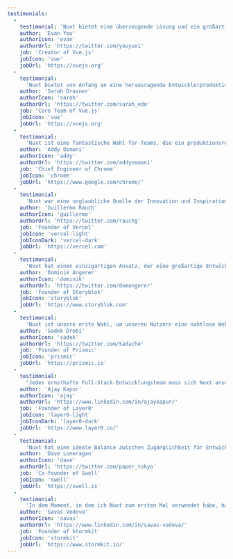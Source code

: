 ```yaml
---
testimonials:
  -
    testimonial: 'Nuxt bietet eine überzeugende Lösung und ein großartiges Ökosystem, um Ihnen zu helfen, Vue-Apps zu entwickeln, die performant und SEO-freundlich sind.'
    author: 'Evan You'
    authorIcon: 'evan'
    authorUrl: 'https://twitter.com/youyuxi'
    job: 'Creator of Vue.js'
    jobIcon: 'vue'
    jobUrl: 'https://vuejs.org'
  -
    testimonial:
      'Nuxt bietet von Anfang an eine herausragende Entwicklerproduktivität, -erfahrung und -leistung.<br/> Es gibt so viel Liebe zum Detail, dass die Teams alles zur Hand haben, um alle Arten von Anwendungen produktiv zu entwickeln.'
    author: 'Sarah Drasner'
    authorIcon: 'sarah'
    authorUrl: 'https://twitter.com/sarah_edo'
    job: 'Core Team of Vue.js'
    jobIcon: 'vue'
    jobUrl: 'https://vuejs.org'
  -
    testimonial:
      'Nuxt ist eine fantastische Wahl für Teams, die ein produktionsreifes Produkt im Web entwickeln. Es zielt darauf ab, Performance-Best-Practices einzubauen und gleichzeitig exzellente Vue.js DX zu erhalten.'
    author: 'Addy Osmani'
    authorIcon: 'addy'
    authorUrl: 'https://twitter.com/addyosmani'
    job: 'Chief Engineer of Chrome'
    jobIcon: 'chrome'
    jobUrl: 'https://www.google.com/chrome/'
  -
    testimonial:
      'Nuxt war eine unglaubliche Quelle der Innovation und Inspiration für Entwickler und Framework-Autoren gleichermaßen. Es war erstaunlich, das Wachstum in Webprojekten aller Größenordnungen im Internet zu beobachten.'
    author: 'Guillermo Rauch'
    authorIcon: 'guillermo'
    authorUrl: 'https://twitter.com/rauchg'
    job: 'Founder of Vercel'
    jobIcon: 'vercel-light'
    jobIconDark: 'vercel-dark'
    jobUrl: 'https://vercel.com'
  -
    testimonial:
      'Nuxt hat einen einzigartigen Ansatz, der eine großartige Entwicklererfahrung mit wiederverwendbaren, vollständig integrierten Funktionen kombiniert, die die Entwicklung und Leistung Ihrer nächsten Website oder Anwendung beschleunigen.'
    author: 'Dominik Angerer'
    authorIcon: 'dominik'
    authorUrl: 'https://twitter.com/domangerer'
    job: 'Founder of Storyblok'
    jobIcon: 'storyblok'
    jobUrl: 'https://www.storyblok.com'
  -
    testimonial:
      'Nuxt ist unsere erste Wahl, um unseren Nutzern eine nahtlose Website-Entwicklung zu ermöglichen. Seine Einfachheit und progressive Lernkurve machen es zu unserer idealen Wahl für SliceMachine.'
    author: 'Sadek Drobi'
    authorIcon: 'sadek'
    authorUrl: 'https://twitter.com/Sadache'
    job: 'Founder of Prismic'
    jobIcon: 'prismic'
    jobUrl: 'https://prismic.io'
  -
    testimonial:
      "Jedes ernsthafte Full-Stack-Entwicklungsteam muss sich Nuxt ansehen. Die Entwicklerproduktivität von Vue in Kombination mit dem serverseitigen Rendering von Nuxt ist die Grundlage für schnell ladende Websites, die Benutzer begeistern und die Geschwindigkeit des Teams verbessern."
    author: 'Ajay Kapur'
    authorIcon: 'ajay'
    authorUrl: 'https://www.linkedin.com/in/ajaykapur/'
    job: 'Founder of Layer0'
    jobIcon: 'layer0-light'
    jobIconDark: 'layer0-dark'
    jobUrl: 'https://www.layer0.co/'
  -
    testimonial:
      'Nuxt hat eine ideale Balance zwischen Zugänglichkeit für Entwickler, die neu in JAMstack sind, und Leistung für erfahrene Teams, die an komplexen Anwendungen arbeiten. Die Module und die erstklassige Integration mit dem Rest des Vue-Ökosystems sorgen für einen hervorragenden DX.'
    author: 'Dave Loneragan'
    authorIcon: 'dave'
    authorUrl: 'https://twitter.com/paper_tokyo'
    job: 'Co-founder of Swell'
    jobIcon: 'swell'
    jobUrl: 'https://swell.is'
  -
    testimonial:
      'In dem Moment, in dem ich Nuxt zum ersten Mal verwendet habe, habe ich mich in die Software verliebt. Abgesehen von der Skalierbarkeit, der Leistung und der Erfahrung der Entwickler, ist auch das Team dahinter fantastisch. Vielen Dank für die Entwicklung eines so großartigen Frameworks, das unser Leben viel einfacher macht!'
    author: 'Savas Vedova'
    authorIcon: 'savas'
    authorUrl: 'https://www.linkedin.com/in/savas-vedova/'
    job: 'Founder of Stormkit'
    jobIcon: 'stormkit'
    jobUrl: 'https://www.stormkit.io/'
---
```

